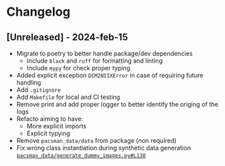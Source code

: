 # Changelog

## [Unreleased] - 2024-feb-15
* Migrate to poetry to better handle package/dev dependencies
    * Include `black` and `ruff` for formatting and linting
    * Include `mypy` for check proper typing
* Added explicit exception `DCM2NIIXError` in case of requiring future handling
* Add `.gitignore`
* Add `Makefile` for local and CI testing
* Remove print and add proper logger to better identify the origing of the logs
* Refacto aiming to have:
    * More explicit imports
    * Explicit typying
* Remove `pacsman_data/data` from package (non required)
* Fix wrong class instantiation during synthetic data generation [`pacsman_data/generate_dummy_images.py#L138`](https://github.com/sssilvar/PACSMAN_data/blame/e0194e98c6731d395f58edc6bc358904baf1194b/pacsman_data/generate_dummy_images.py#L138)
